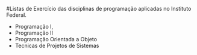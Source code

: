 #Listas de Exercício das disciplinas de programação aplicadas no Instituto Federal.

- Programação I,
- Programação II
- Programação Orientada a Objeto
- Tecnicas de Projetos de Sistemas
